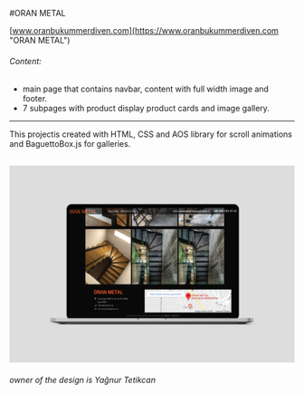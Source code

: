 #ORAN METAL

[www.oranbukummerdiven.com](https://www.oranbukummerdiven.com "ORAN METAL")
###### Content:
- main page that contains navbar, content with full width image and footer.
- 7 subpages with product display product cards and image gallery.

------------
This projectis created with HTML, CSS and AOS library for scroll animations and BaguettoBox.js for galleries.


![Oran Metal](https://github.com/yagnurl/Oran-Metal/blob/master/oranMetal/oranMetal/oranMetal/oranmetalpng.png)
------------

*owner of the design is Yağnur Tetikcan*
